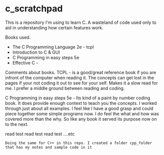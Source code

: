 # c_scratchpad

This is a repository I'm using to learn C. 
A wasteland of code used only to aid in understanding how certain features work.

Books used.
- The C Programming Language 2e - tcpl
- Introduction to C & GUI
- C Programming in easy steps 5e  
- Effective C - 

Comments about books. 
TCPL - is a good/great reference book if you are infront of the computer when reading it.
The concepts can get lost in the pages if your not coding it out to see for your self. Makes it a slow read for me.
I prefer a middle ground between reading and coding.

C Programming in easy steps 5e - Its kind of a paint by number coding book. It does provide enough context to teach you the concepts. I worked through just about all examples. I feel like I have a good grasp and could piece together some simple programs now. I do feel the what and how was covered more than the why. So like any book it served its purpose now on to the next.

read test read test read test ....etc

```
Doing the same for C++ in this repo. I created a folder cpp_folder that has my notes and sample code in it
```
